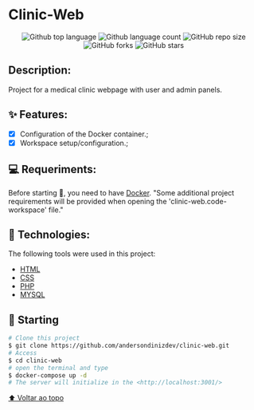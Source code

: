 # Clinic-Web

<!---Esses são exemplos. Veja https://shields.io para outras pessoas ou para personalizar este conjunto de escudos. Você pode querer incluir dependências, status do projeto e informações de licença aqui--->

<p align="center">
  <img alt="Github top language" src="https://img.shields.io/github/languages/top/andersondinizdev/clinic-web?style=for-the-badge">
  
  <img alt="Github language count" src="https://img.shields.io/github/languages/count/andersondinizdev/clinic-web?style=for-the-badge">
  
  <img alt="GitHub repo size" src="https://img.shields.io/github/repo-size/andersondinizdev/clinic-web?style=for-the-badge">

  <img alt="GitHub forks" src="https://img.shields.io/github/forks/andersondinizdev/clinic-web?style=for-the-badge">
    
  <img alt="GitHub stars" src="https://img.shields.io/github/stars/andersondinizdev/clinic-web?style=for-the-badge"/> 

</p>

## Description:

Project for a medical clinic webpage with user and admin panels.

## ✨ Features:
- [x] Configuration of the Docker container.;
- [x] Workspace setup/configuration.;

## 💻 Requeriments:

Before starting :checkered_flag:, you need to have [Docker](https://docs.docker.com/).
"Some additional project requirements will be provided when opening the 'clinic-web.code-workspace' file."

## 🚀 Technologies:

The following tools were used in this project:

- [HTML](https://developer.mozilla.org/pt-BR/docs/Web/HTML/Element/html/)  
- [CSS](https://developer.mozilla.org/pt-BR/docs/Web/CSS) 
- [PHP](https://www.php.net/docs.php)
- [MYSQL](https://developer.mozilla.org/en-US/docs/Web/HTML)

## :checkered_flag: Starting ##

```bash
# Clone this project
$ git clone https://github.com/andersondinizdev/clinic-web.git
# Access
$ cd clinic-web
# open the terminal and type
$ docker-compose up -d
# The server will initialize in the <http://localhost:3001/>
```
[⬆ Voltar ao topo](#Clinic-Web)<br>
